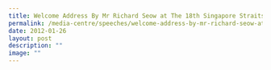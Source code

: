 ```yaml
---
title: Welcome Address By Mr Richard Seow at The 18th Singapore Straits Regatta
permalink: /media-centre/speeches/welcome-address-by-mr-richard-seow-at-the-18th-singapore-straits-regatta/
date: 2012-01-26
layout: post
description: ""
image: ""
---
```

